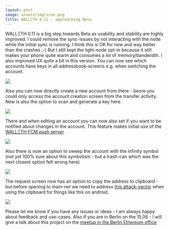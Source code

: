 ```yaml
---
layout: post
image: assets/img/icon.png
title: WALLΞTH 0.11 - approaching Beta
---
```


WALLΞTH 0.11 is a big step towards Beta as usability and stability are highly improved. I could remove the sync-issues by not interacting with the node while the initial sync is running. I think this is OK for now and way better than the crashes ;-) But I still kept the light-node opt-in because it still makes your phone quite warm and consumes a lot of memory/bandwidth.
I also improved UX quite a bit in this version. You can now see which accounts have keys in all addressbook-screens e.g. when switching the account.

![](/assets/img/news/screenshot_addressbook_w_keys.png)

Also you can now directly create a new account from there - beore you could only access the account creation screen from the transfer activity. New is also the option to scan and generate a key here.

![](/assets/img/news/screenshot_new_create_account.png)

There and when editing an account you can now also set if you want to be notified about changes in the account.
This feature makes initial use of the [WALLΞTH FCM push server](https://github.com/walleth/walleth-push)

![](/assets/img/news/screenshot_notification.png)

Also there is now an option to sweep the account with the infinity symbol (not yet 100% sure about this symbolism - but a trash-can which was the next closest option felt wrong here)

![](/assets/img/news/screenshot_with_sweep.png)

The request screen now has an option to copy the address to clipboard - but before opening to main-net we need to address [this attack-vector](https://github.com/walleth/walleth/issues/14) when using the clipboard for things like this on android.

![](/assets/img/news/screenshot_with_copy.png)

Please let me know if you have any issues or ideas - I am always happy about feedback and use-cases. Also if you are in Berlin on the 15.06 - I will give a talk about this project on the [meetup in the Berlin Ethereum office](https://www.meetup.com/de-DE/Berlin-Ethereum-Meetup/events/239998378)

